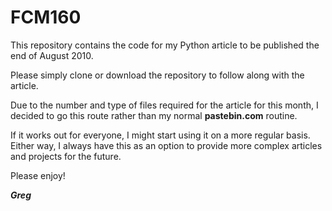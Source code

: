 # FCM160



This repository contains the code for my Python article to be published the end of August 2010.

Please simply clone or download the repository to follow along with the article.

Due to the number and type of files required for the article for this month, I decided to go this route rather than my normal **pastebin.com** routine.

If it works out for everyone, I might start using it on a more regular basis.  Either way, I always have this as an option to provide more complex articles and projects for the future.



Please enjoy!



***Greg***